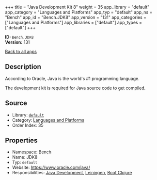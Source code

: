 ﻿+++
title = "Java Development Kit 8"
weight = 35
app_library = "default"
app_category = "Languages and Platforms"
app_typ = "default"
app_ns = "Bench"
app_id = "Bench.JDK8"
app_version = "131"
app_categories = ["Languages and Platforms"]
app_libraries = ["default"]
app_types = ["default"]
+++

**ID:** `Bench.JDK8`  
**Version:** 131  
<!--more-->

[Back to all apps](/apps/)

## Description
According to Oracle, Java is the world's #1 programming language.

The development kit is required for Java source code to get compiled.

## Source

* Library: [`default`](/app_libraries/default)
* Category: [Languages and Platforms](/app_categories/languages-and-platforms)
* Order Index: 35

## Properties

* Namespace: Bench
* Name: JDK8
* Typ: `default`
* Website: <https://www.oracle.com/java/>
* Responsibilities: [Java Development](/apps/Bench.Group.JavaDevelopment), [Leiningen](/apps/Bench.Leiningen), [Boot Clojure](/apps/Bench.BootClj)

